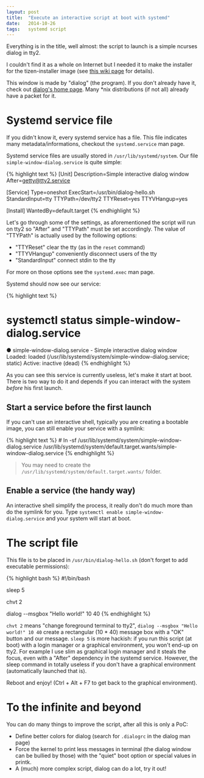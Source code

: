 ```yaml
---
layout: post
title:  "Execute an interactive script at boot with systemd"
date:   2014-10-26
tags:   systemd script
---
```

Everything is in the title, well almost: the script to launch is a simple ncurses dialog in tty2.

I couldn't find it as a whole on Internet but I needed it to make the installer for the tizen-installer image (see [this wiki page](https://wiki.tizen.org/wiki/Install_tizen_image) for details).

This window is made by "dialog" (the program). If you don't already have it, check out [dialog's home page](http://invisible-island.net/dialog/).
Many *nix distributions (if not all) already have a packet for it.

# Systemd service file

If you didn't know it, every systemd service has a file. This file indicates many metadata/informations, checkout the `systemd.service` man page.

Systemd service files are usually stored in `/usr/lib/systemd/system`. Our file `simple-window-dialog.service` is quite simple:

{% highlight text %}
[Unit]
Description=Simple interactive dialog window
After=getty@tty2.service

[Service]
Type=oneshot
ExecStart=/usr/bin/dialog-hello.sh
StandardInput=tty
TTYPath=/dev/tty2
TTYReset=yes
TTYVHangup=yes

[Install]
WantedBy=default.target
{% endhighlight %}

Let's go through some of the settings, as aforementioned the script will run on tty2 so "After" and "TTYPath" must be set accordingly. The value of "TTYPath" is actually used by the following options:

* "TTYReset" clear the tty (as in the `reset` command)
* "TTYVHangup" conveniently disconnect users of the tty
* "StandardInput" connect stdin to the tty

For more on those options see the `systemd.exec` man page.

Systemd should now see our service:

{% highlight text %}
# systemctl status simple-window-dialog.service
● simple-window-dialog.service - Simple interactive dialog window
   Loaded: loaded (/usr/lib/systemd/system/simple-window-dialog.service; static)
      Active: inactive (dead)
{% endhighlight %}

As you can see this service is currently useless, let's make it start at boot. There is two way to do it and depends if you can interact with the system *before* his first launch.

## Start a service before the first launch

If you can't use an interactive shell, typically you are creating a bootable image, you can still enable your service with a symlink:

{% highlight text %}
# ln -sf /usr/lib/systemd/system/simple-window-dialog.service /usr/lib/systemd/system/default.target.wants/simple-window-dialog.service
{% endhighlight %}

> You may need to create the `/usr/lib/systemd/system/default.target.wants/` folder.

## Enable a service (the handy way)

An interactive shell simplify the process, it really don't do much more than do the symlink for you. Type `systemctl enable simple-window-dialog.service` and your system will start at boot.

# The script file

This file is to be placed in `/usr/bin/dialog-hello.sh` (don't forget to add executable permissions):

{% highlight bash %}
#!/bin/bash

sleep 5

chvt 2

dialog --msgbox "Hello world!" 10 40
{% endhighlight %}

`chvt 2` means "change foreground terminal to tty2", `dialog --msgbox "Hello world!" 10 40` create a rectangular (10 * 40) message box with a "OK" button and our message. `sleep 5` is more hackish: if you run this script (at boot) with a login manager or a graphical environment, you won't end-up on tty2. For example I use slim as graphical login manager and it steals the focus, even with a "After" dependency in the systemd service. However, the sleep command in totally useless if you don't have a graphical environment (automatically launched that is).

Reboot and enjoy! (Ctrl + Alt + F7 to get back to the graphical environment).

# To the infinite and beyond

You can do many things to improve the script, after all this is only a PoC:

* Define better colors for dialog (search for `.dialogrc` in the dialog man page)
* Force the kernel to print less messages in terminal (the dialog window can be bullied by those) with the "quiet" boot option or special values in printk.
* A (much) more complex script, dialog can do a lot, try it out!
